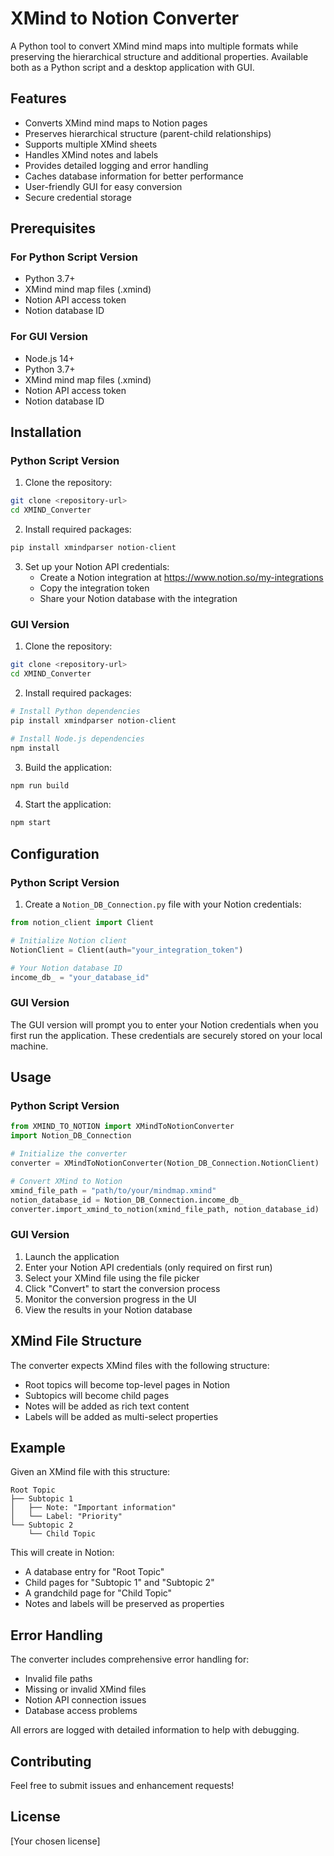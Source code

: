 # XMind to Notion Converter

A Python tool to convert XMind mind maps into multiple formats while preserving the hierarchical structure and additional properties. Available both as a Python script and a desktop application with GUI.

## Features

- Converts XMind mind maps to Notion pages
- Preserves hierarchical structure (parent-child relationships)
- Supports multiple XMind sheets
- Handles XMind notes and labels
- Provides detailed logging and error handling
- Caches database information for better performance
- User-friendly GUI for easy conversion
- Secure credential storage

## Prerequisites

### For Python Script Version
- Python 3.7+
- XMind mind map files (.xmind)
- Notion API access token
- Notion database ID

### For GUI Version
- Node.js 14+
- Python 3.7+
- XMind mind map files (.xmind)
- Notion API access token
- Notion database ID

## Installation

### Python Script Version

1. Clone the repository:
```bash
git clone <repository-url>
cd XMIND_Converter
```

2. Install required packages:
```bash
pip install xmindparser notion-client
```

3. Set up your Notion API credentials:
   - Create a Notion integration at https://www.notion.so/my-integrations
   - Copy the integration token
   - Share your Notion database with the integration

### GUI Version

1. Clone the repository:
```bash
git clone <repository-url>
cd XMIND_Converter
```

2. Install required packages:
```bash
# Install Python dependencies
pip install xmindparser notion-client

# Install Node.js dependencies
npm install
```

3. Build the application:
```bash
npm run build
```

4. Start the application:
```bash
npm start
```

## Configuration

### Python Script Version

1. Create a `Notion_DB_Connection.py` file with your Notion credentials:
```python
from notion_client import Client

# Initialize Notion client
NotionClient = Client(auth="your_integration_token")

# Your Notion database ID
income_db_ = "your_database_id"
```

### GUI Version

The GUI version will prompt you to enter your Notion credentials when you first run the application. These credentials are securely stored on your local machine.

## Usage

### Python Script Version

```python
from XMIND_TO_NOTION import XMindToNotionConverter
import Notion_DB_Connection

# Initialize the converter
converter = XMindToNotionConverter(Notion_DB_Connection.NotionClient)

# Convert XMind to Notion
xmind_file_path = "path/to/your/mindmap.xmind"
notion_database_id = Notion_DB_Connection.income_db_
converter.import_xmind_to_notion(xmind_file_path, notion_database_id)
```

### GUI Version

1. Launch the application
2. Enter your Notion API credentials (only required on first run)
3. Select your XMind file using the file picker
4. Click "Convert" to start the conversion process
5. Monitor the conversion progress in the UI
6. View the results in your Notion database

## XMind File Structure

The converter expects XMind files with the following structure:
- Root topics will become top-level pages in Notion
- Subtopics will become child pages
- Notes will be added as rich text content
- Labels will be added as multi-select properties

## Example

Given an XMind file with this structure:
```
Root Topic
├── Subtopic 1
│   ├── Note: "Important information"
│   └── Label: "Priority"
└── Subtopic 2
    └── Child Topic
```

This will create in Notion:
- A database entry for "Root Topic"
- Child pages for "Subtopic 1" and "Subtopic 2"
- A grandchild page for "Child Topic"
- Notes and labels will be preserved as properties

## Error Handling

The converter includes comprehensive error handling for:
- Invalid file paths
- Missing or invalid XMind files
- Notion API connection issues
- Database access problems

All errors are logged with detailed information to help with debugging.

## Contributing

Feel free to submit issues and enhancement requests!

## License

[Your chosen license] 